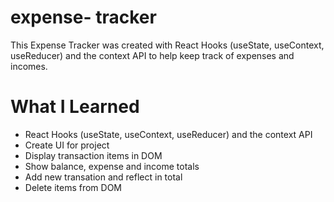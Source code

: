 # expense- tracker
This Expense Tracker was created with React Hooks (useState, useContext, useReducer) and the context API to help keep track of expenses and incomes.

# What I Learned
* React Hooks (useState, useContext, useReducer) and the context API
* Create UI for project
* Display transaction items in DOM
* Show balance, expense and income totals
* Add new transation and reflect in total
* Delete items from DOM
